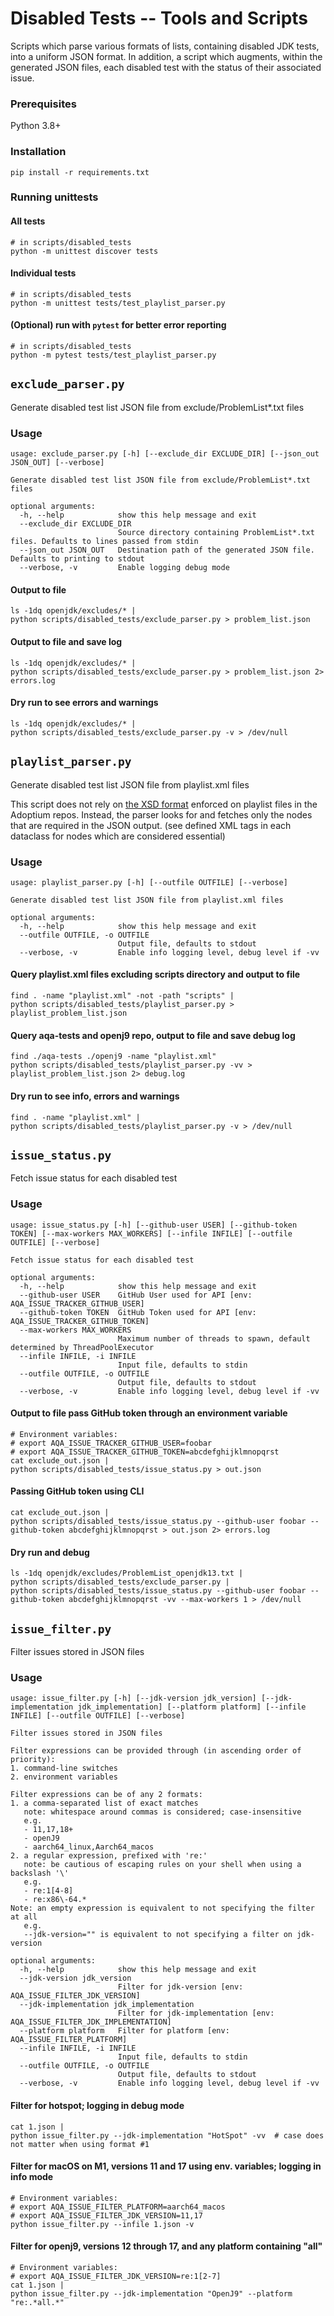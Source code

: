 <!--
Licensed under the Apache License, Version 2.0 (the "License");
you may not use this file except in compliance with the License.
You may obtain a copy of the License at

[1]https://www.apache.org/licenses/LICENSE-2.0

Unless required by applicable law or agreed to in writing, software
distributed under the License is distributed on an "AS IS" BASIS,
WITHOUT WARRANTIES OR CONDITIONS OF ANY KIND, either express or implied.
See the License for the specific language governing permissions and
-->

# Disabled Tests -- Tools and Scripts

Scripts which parse various formats of lists, containing disabled JDK tests, into a uniform JSON format. In addition, a script which augments, within the generated JSON files, each disabled test with the status of their associated issue.   


### Prerequisites

Python 3.8+

### Installation

```shell
pip install -r requirements.txt
```

### Running unittests

#### All tests
```shell
# in scripts/disabled_tests
python -m unittest discover tests
```

#### Individual tests
```shell
# in scripts/disabled_tests
python -m unittest tests/test_playlist_parser.py
```

#### (Optional) run with `pytest` for better error reporting

```shell
# in scripts/disabled_tests
python -m pytest tests/test_playlist_parser.py
```

## `exclude_parser.py`

Generate disabled test list JSON file from exclude/ProblemList*.txt files

### Usage

```
usage: exclude_parser.py [-h] [--exclude_dir EXCLUDE_DIR] [--json_out JSON_OUT] [--verbose]

Generate disabled test list JSON file from exclude/ProblemList*.txt files

optional arguments:
  -h, --help            show this help message and exit
  --exclude_dir EXCLUDE_DIR
                        Source directory containing ProblemList*.txt files. Defaults to lines passed from stdin
  --json_out JSON_OUT   Destination path of the generated JSON file. Defaults to printing to stdout
  --verbose, -v         Enable logging debug mode
```

#### Output to file
```shell
ls -1dq openjdk/excludes/* |
python scripts/disabled_tests/exclude_parser.py > problem_list.json
```

#### Output to file and save log
```shell
ls -1dq openjdk/excludes/* |
python scripts/disabled_tests/exclude_parser.py > problem_list.json 2> errors.log
```

#### Dry run to see errors and warnings
```shell
ls -1dq openjdk/excludes/* |
python scripts/disabled_tests/exclude_parser.py -v > /dev/null
```


## `playlist_parser.py`

Generate disabled test list JSON file from playlist.xml files

This script does not rely on [the XSD format](https://github.com/adoptium/TKG/blob/master/resources/playlist.xsd)
enforced on playlist files in the Adoptium repos. Instead, the parser looks for and fetches only the nodes that are
required in the JSON output. (see defined XML tags in each dataclass for nodes which are considered essential)

### Usage

```
usage: playlist_parser.py [-h] [--outfile OUTFILE] [--verbose]

Generate disabled test list JSON file from playlist.xml files

optional arguments:
  -h, --help            show this help message and exit
  --outfile OUTFILE, -o OUTFILE
                        Output file, defaults to stdout
  --verbose, -v         Enable info logging level, debug level if -vv
```

#### Query playlist.xml files excluding scripts directory and output to file
```shell
find . -name "playlist.xml" -not -path "scripts" |
python scripts/disabled_tests/playlist_parser.py > playlist_problem_list.json
```

#### Query aqa-tests and openj9 repo, output to file and save debug log
```shell
find ./aqa-tests ./openj9 -name "playlist.xml"
python scripts/disabled_tests/playlist_parser.py -vv > playlist_problem_list.json 2> debug.log
```

#### Dry run to see info, errors and warnings
```shell
find . -name "playlist.xml" |
python scripts/disabled_tests/playlist_parser.py -v > /dev/null
```


## `issue_status.py`

Fetch issue status for each disabled test

### Usage

```
usage: issue_status.py [-h] [--github-user USER] [--github-token TOKEN] [--max-workers MAX_WORKERS] [--infile INFILE] [--outfile OUTFILE] [--verbose]

Fetch issue status for each disabled test

optional arguments:
  -h, --help            show this help message and exit
  --github-user USER    GitHub User used for API [env: AQA_ISSUE_TRACKER_GITHUB_USER]
  --github-token TOKEN  GitHub Token used for API [env: AQA_ISSUE_TRACKER_GITHUB_TOKEN]
  --max-workers MAX_WORKERS
                        Maximum number of threads to spawn, default determined by ThreadPoolExecutor
  --infile INFILE, -i INFILE
                        Input file, defaults to stdin
  --outfile OUTFILE, -o OUTFILE
                        Output file, defaults to stdout
  --verbose, -v         Enable info logging level, debug level if -vv
```

#### Output to file pass GitHub token through an environment variable
```shell
# Environment variables:
# export AQA_ISSUE_TRACKER_GITHUB_USER=foobar
# export AQA_ISSUE_TRACKER_GITHUB_TOKEN=abcdefghijklmnopqrst
cat exclude_out.json |
python scripts/disabled_tests/issue_status.py > out.json
```

#### Passing GitHub token using CLI
```shell
cat exclude_out.json |
python scripts/disabled_tests/issue_status.py --github-user foobar --github-token abcdefghijklmnopqrst > out.json 2> errors.log
```

#### Dry run and debug
```shell
ls -1dq openjdk/excludes/ProblemList_openjdk13.txt |
python scripts/disabled_tests/exclude_parser.py |
python scripts/disabled_tests/issue_status.py --github-user foobar --github-token abcdefghijklmnopqrst -vv --max-workers 1 > /dev/null
```

## `issue_filter.py`

Filter issues stored in JSON files

### Usage

```
usage: issue_filter.py [-h] [--jdk-version jdk_version] [--jdk-implementation jdk_implementation] [--platform platform] [--infile INFILE] [--outfile OUTFILE] [--verbose]

Filter issues stored in JSON files

Filter expressions can be provided through (in ascending order of priority):
1. command-line switches
2. environment variables

Filter expressions can be of any 2 formats:
1. a comma-separated list of exact matches
   note: whitespace around commas is considered; case-insensitive
   e.g.
   - 11,17,18+
   - openJ9
   - aarch64_linux,Aarch64_macos
2. a regular expression, prefixed with 're:'
   note: be cautious of escaping rules on your shell when using a backslash '\'
   e.g.
   - re:1[4-8]
   - re:x86\-64.*
Note: an empty expression is equivalent to not specifying the filter at all
   e.g.
   --jdk-version="" is equivalent to not specifying a filter on jdk-version

optional arguments:
  -h, --help            show this help message and exit
  --jdk-version jdk_version
                        Filter for jdk-version [env: AQA_ISSUE_FILTER_JDK_VERSION]
  --jdk-implementation jdk_implementation
                        Filter for jdk-implementation [env: AQA_ISSUE_FILTER_JDK_IMPLEMENTATION]
  --platform platform   Filter for platform [env: AQA_ISSUE_FILTER_PLATFORM]
  --infile INFILE, -i INFILE
                        Input file, defaults to stdin
  --outfile OUTFILE, -o OUTFILE
                        Output file, defaults to stdout
  --verbose, -v         Enable info logging level, debug level if -vv
```

#### Filter for hotspot; logging in debug mode
```shell
cat 1.json |
python issue_filter.py --jdk-implementation "HotSpot" -vv  # case does not matter when using format #1
```

#### Filter for macOS on M1, versions 11 and 17 using env. variables; logging in info mode
```shell
# Environment variables:
# export AQA_ISSUE_FILTER_PLATFORM=aarch64_macos
# export AQA_ISSUE_FILTER_JDK_VERSION=11,17
python issue_filter.py --infile 1.json -v
```

#### Filter for openj9, versions 12 through 17, and any platform containing "all"
```shell
# Environment variables:
# export AQA_ISSUE_FILTER_JDK_VERSION=re:1[2-7]
cat 1.json |
python issue_filter.py --jdk-implementation "OpenJ9" --platform "re:.*all.*"
```
